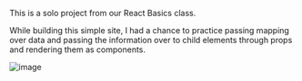 This is a solo project from our React Basics class. 

While building this simple site, I had a chance to practice passing mapping over data and passing the information over to child elements through props and rendering them as components. 

![image](https://github.com/user-attachments/assets/933b364e-23c2-4a3b-9990-d31465686a09)
